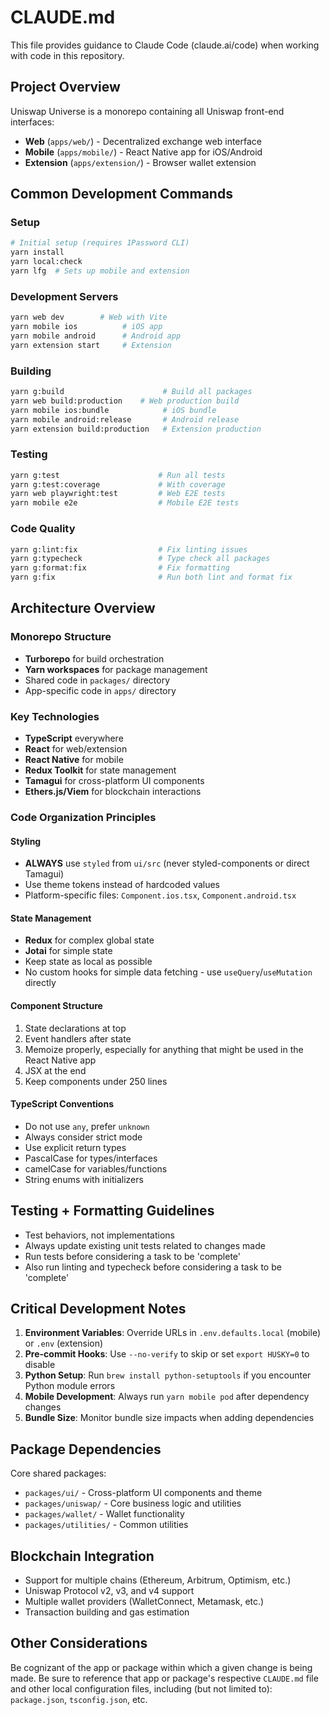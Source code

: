 # CLAUDE.md

This file provides guidance to Claude Code (claude.ai/code) when working with code in this repository.

## Project Overview

Uniswap Universe is a monorepo containing all Uniswap front-end interfaces:

- **Web** (`apps/web/`) - Decentralized exchange web interface
- **Mobile** (`apps/mobile/`) - React Native app for iOS/Android
- **Extension** (`apps/extension/`) - Browser wallet extension

## Common Development Commands

### Setup

```bash
# Initial setup (requires 1Password CLI)
yarn install
yarn local:check
yarn lfg  # Sets up mobile and extension
```

### Development Servers

```bash
yarn web dev        # Web with Vite
yarn mobile ios          # iOS app
yarn mobile android      # Android app
yarn extension start     # Extension
```

### Building

```bash
yarn g:build                      # Build all packages
yarn web build:production    # Web production build
yarn mobile ios:bundle            # iOS bundle
yarn mobile android:release       # Android release
yarn extension build:production   # Extension production
```

### Testing

```bash
yarn g:test                      # Run all tests
yarn g:test:coverage             # With coverage
yarn web playwright:test         # Web E2E tests
yarn mobile e2e                  # Mobile E2E tests
```

### Code Quality

```bash
yarn g:lint:fix                  # Fix linting issues
yarn g:typecheck                 # Type check all packages
yarn g:format:fix                # Fix formatting
yarn g:fix                       # Run both lint and format fix
```

## Architecture Overview

### Monorepo Structure

- **Turborepo** for build orchestration
- **Yarn workspaces** for package management
- Shared code in `packages/` directory
- App-specific code in `apps/` directory

### Key Technologies

- **TypeScript** everywhere
- **React** for web/extension
- **React Native** for mobile
- **Redux Toolkit** for state management
- **Tamagui** for cross-platform UI components
- **Ethers.js/Viem** for blockchain interactions

### Code Organization Principles

#### Styling

- **ALWAYS** use `styled` from `ui/src` (never styled-components or direct Tamagui)
- Use theme tokens instead of hardcoded values
- Platform-specific files: `Component.ios.tsx`, `Component.android.tsx`

#### State Management

- **Redux** for complex global state
- **Jotai** for simple state
- Keep state as local as possible
- No custom hooks for simple data fetching - use `useQuery`/`useMutation` directly

#### Component Structure

1. State declarations at top
2. Event handlers after state
3. Memoize properly, especially for anything that might be used in the React Native app
4. JSX at the end
5. Keep components under 250 lines

#### TypeScript Conventions

- Do not use `any`, prefer `unknown`
- Always consider strict mode
- Use explicit return types
- PascalCase for types/interfaces
- camelCase for variables/functions
- String enums with initializers

## Testing + Formatting Guidelines

- Test behaviors, not implementations
- Always update existing unit tests related to changes made
- Run tests before considering a task to be 'complete'
- Also run linting and typecheck before considering a task to be 'complete'

## Critical Development Notes

1. **Environment Variables**: Override URLs in `.env.defaults.local` (mobile) or `.env` (extension)
2. **Pre-commit Hooks**: Use `--no-verify` to skip or set `export HUSKY=0` to disable
3. **Python Setup**: Run `brew install python-setuptools` if you encounter Python module errors
4. **Mobile Development**: Always run `yarn mobile pod` after dependency changes
5. **Bundle Size**: Monitor bundle size impacts when adding dependencies

## Package Dependencies

Core shared packages:

- `packages/ui/` - Cross-platform UI components and theme
- `packages/uniswap/` - Core business logic and utilities
- `packages/wallet/` - Wallet functionality
- `packages/utilities/` - Common utilities

## Blockchain Integration

- Support for multiple chains (Ethereum, Arbitrum, Optimism, etc.)
- Uniswap Protocol v2, v3, and v4 support
- Multiple wallet providers (WalletConnect, Metamask, etc.)
- Transaction building and gas estimation

## Other Considerations

Be cognizant of the app or package within which a given change is being made. Be sure to reference that app or package's respective `CLAUDE.md` file and other local configuration files, including (but not limited to): `package.json`, `tsconfig.json`, etc.

